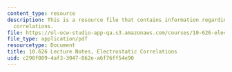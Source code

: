 ```yaml
---
content_type: resource
description: This is a resource file that contains information regarding electrostatic
  correlations.
file: https://ol-ocw-studio-app-qa.s3.amazonaws.com/courses/10-626-electrochemical-energy-systems-spring-2014/c298f0094af33047862ea6f76ff54e90_MIT10_626S14_S11lec28.pdf
file_type: application/pdf
resourcetype: Document
title: 10.626 Lecture Notes, Electrostatic Correlations
uid: c298f009-4af3-3047-862e-a6f76ff54e90
---
```

